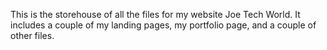 This is the storehouse of all the files for my website Joe Tech World. It includes a couple of my landing pages, my portfolio page, and a couple of other files.
